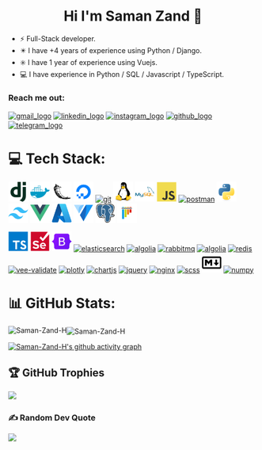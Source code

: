<h1 align="center">Hi I'm Saman Zand 👋</h1>

- ⚡  Full-Stack developer.
- :eight_pointed_black_star:  I have +4 years of experience using Python / Django.
- :eight_spoked_asterisk:  I have 1 year of experience using Vuejs.
- 💻  I have experience in Python / SQL / Javascript / TypeScript.


<h3 align="left">Reach me out:</h3>
<p align="left">
<a href="mailto:tnsperuse@gmail.com" target="blank"><img align="center" src="https://upload.wikimedia.org/wikipedia/commons/thumb/7/7e/Gmail_icon_%282020%29.svg/512px-Gmail_icon_%282020%29.svg.png?20221017173631" alt="gmail_logo" height="30" width="40" /></a>
<a href="https://linkedin.com/in/saman-zand-h" target="blank"><img align="center" src="https://raw.githubusercontent.com/rahuldkjain/github-profile-readme-generator/master/src/images/icons/Social/linked-in-alt.svg" alt="linkedin_logo" height="30" width="40" /></a>
<a href="https://instagram.com/t.n.saman" target="blank"><img align="center" src="https://raw.githubusercontent.com/rahuldkjain/github-profile-readme-generator/master/src/images/icons/Social/instagram.svg" alt="instagram_logo" height="30" width="40" /></a>
<a href="https://github.com/saman-zand-h" target="blank"><img align="center" src="https://raw.githubusercontent.com/rahuldkjain/github-profile-readme-generator/master/src/images/icons/Social/github.svg" alt="github_logo" height="30" width="40" /></a>
<a href="https://t.me/RobSaman" target="blank"><img align="center" src="https://raw.githubusercontent.com/rahuldkjain/github-profile-readme-generator/7ec05081dcb25f30e71cd7200fcd360f5daf1111/src/images/icons/Social/telegram.svg" alt="telegram_logo" height="30" width="40" /></a>
</p>

# 💻 Tech Stack:
<p align="left">
<a href="https://djangoproject.com/" target="blank"><img src="https://raw.githubusercontent.com/devicons/devicon/master/icons/django/django-plain.svg" alt="django" width="40" height="40" /></a>
<a href="https://docker.com/" target="blank"><img src="https://raw.githubusercontent.com/devicons/devicon/master/icons/docker/docker-plain.svg" alt="docker" width="40" height="40" /></a>
<a href="https://flask.palletsprojects.com" target="blank"><img src="https://raw.githubusercontent.com/devicons/devicon/master/icons/flask/flask-original.svg" alt="flask" width="40" height="40" /></a>
<a href="https://digitalocean.com" target="blank"><img src="https://raw.githubusercontent.com/devicons/devicon/master/icons/digitalocean/digitalocean-original.svg" alt="digitalocean" width="40" height="40" /></a>
<a href="https://git-scm.com/" target="blank"><img src="https://www.vectorlogo.zone/logos/git-scm/git-scm-icon.svg" alt="git" width="40" height="40" /></a>
<a href="https://www.linux.org/" target="blank"><img src="https://raw.githubusercontent.com/devicons/devicon/master/icons/linux/linux-original.svg" alt="linux" width="40" height="40" /></a>
<a href="https://www.mysql.com/" target="blank"><img src="https://raw.githubusercontent.com/devicons/devicon/master/icons/mysql/mysql-original-wordmark.svg" alt="mysql" width="40" height="40" /></a>
<a href="https://javascript.com" target="blank"><img src="https://raw.githubusercontent.com/devicons/devicon/master/icons/javascript/javascript-original.svg" alt="javascript" width="40" height="40" /></a>
<a href="https://postman.com" target="blank"><img src="https://www.vectorlogo.zone/logos/getpostman/getpostman-icon.svg" alt="postman" width="40" height="40" /></a>
<a href="https://www.python.org" target="blank"><img src="https://raw.githubusercontent.com/devicons/devicon/master/icons/python/python-original.svg" alt="python" width="40" height="40" /></a>
<a href="https://tailwindcss.com/" target="blank"><img src="https://raw.githubusercontent.com/devicons/devicon/master/icons/tailwindcss/tailwindcss-plain.svg" alt="tailwindcss" width="40" height="40" /></a>
<a href="https://vuejs.org" target="blank"><img src="https://raw.githubusercontent.com/devicons/devicon/master/icons/vuejs/vuejs-original.svg" alt="vuejs" width="40" height="40" /></a>
<a href="https://azure.microsoft.com" target="blank"><img src="https://raw.githubusercontent.com/devicons/devicon/master/icons/azure/azure-original.svg" alt="azure" width="40" height="40" /></a>
<a href="https://vuetifyjs.com" target="blank"><img src="https://raw.githubusercontent.com/devicons/devicon/master/icons/vuetify/vuetify-original.svg" alt="vuetify" width="40" height="40" /></a>
<a href="https://www.python.org" target="blank"><img src="https://raw.githubusercontent.com/devicons/devicon/master/icons/postgresql/postgresql-original.svg" alt="postgresql" width="40" height="40" /></a> 
<a href="https://pytest.org" target="blank"><img src="https://raw.githubusercontent.com/devicons/devicon/master/icons/pytest/pytest-original.svg" alt="pytest" width="40" height="40" /></a>  
  
<a href="https://typescript.com" target="blank"><img src="https://raw.githubusercontent.com/devicons/devicon/master/icons/typescript/typescript-original.svg" alt="typescript" width="40" height="40" /></a>
<a href="https://selenium.dev" target="blank"><img src="https://raw.githubusercontent.com/devicons/devicon/master/icons/selenium/selenium-original.svg" alt="selenium" width="40" height="40" /></a>
<a href="https://getboostrap.com" target="blank"><img src="https://raw.githubusercontent.com/devicons/devicon/master/icons/bootstrap/bootstrap-original.svg" alt="bootstrap" width="40" height="40" /></a>
<a href="https://elastic.co" target="blank"><img src="https://www.vectorlogo.zone/logos/elastic/elastic-icon.svg" width="40" height="40" alt="elasticsearch"></a>
<a href="https://alogolia.com" target="blank"><img src="https://www.vectorlogo.zone/logos/algolia/algolia-icon.svg" width="40" height="40" alt="algolia"></a>
<a href="https://rabbitmq.com" target="blank"><img src="https://www.vectorlogo.zone/logos/rabbitmq/rabbitmq-icon.svg" width="40" height="40" alt="rabbitmq"></a>
<a href="https://redis.io" target="blank"><img src="https://www.vectorlogo.zone/logos/redis/redis-icon.svg" width="40" height="40" alt="algolia"></a>
<a href="https://aws.amazon.com" target="blank"><img src="https://www.vectorlogo.zone/logos/amazon_aws/amazon_aws-icon.svg" alt="redis" width="40" height="40" /></a>
<a href="https://vee-validate.logaretm.com/v4" target="blank"><img src="https://vee-validate.logaretm.com/v4/logo.png" alt="vee-validate" width="40" height="40" /></a>
<a href="https://plotly.com" target="blank"><img src="https://www.vectorlogo.zone/logos/plot_ly/plot_ly-icon.svg" alt="plotly" width="40" height="40" /></a>
<a href="https://chartjs.org" target="blank"><img src="https://chartjs.org/docs/latest/favicon.ico" alt="chartjs" width="40" height="40" /></a>
<a href="https://jquery.com" target="blank"><img src="https://www.vectorlogo.zone/logos/jquery/jquery-icon.svg" alt="jquery" width="40" height="40" /></a>
<a href="https://nginx.com" target="blank"><img src="https://www.vectorlogo.zone/logos/nginx/nginx-icon.svg" alt="nginx" width="40" height="40" /></a>
<a href="https://scss-lang.com" target="blank"><img src="https://www.vectorlogo.zone/logos/sass-lang/sass-lang-icon.svg" alt="scss" width="40" height="40" /></a>
<a href="https://markdownguild.org" target="blank"><img src="https://github.com/devicons/devicon/blob/master/icons/markdown/markdown-original.svg" alt="markdown" width="40" height="40" /></a>
<a href="https://numpy.org" target="blank"><img src="https://www.vectorlogo.zone/logos/numpy/numpy-icon.svg" alt="numpy" width="40" height="40" /></a>
</p>

# 📊 GitHub Stats:
<p><img align="left" src="https://github-readme-stats.vercel.app/api/top-langs?username=saman-zand-h&show_icons=true&theme=dark&locale=en&layout=compact" alt="Saman-Zand-H" /></p>

<p><img align="center" src="https://github-readme-streak-stats.herokuapp.com/?user=saman-zand-h&theme=dark" alt="Saman-Zand-H" /></p>

[![Saman-Zand-H's github activity graph](https://github-readme-activity-graph.vercel.app/graph?username=saman-zand-h&theme=tokyo-night)](https://github.com/ashutosh00710/github-readme-activity-graph)

## 🏆 GitHub Trophies
![](https://github-profile-trophy.vercel.app/?username=saman-zand-h&theme=darkhub&no-frame=false&no-bg=true&margin-w=4)

### ✍️ Random Dev Quote
![](https://quotes-github-readme.vercel.app/api?type=horizontal&theme=radical)

